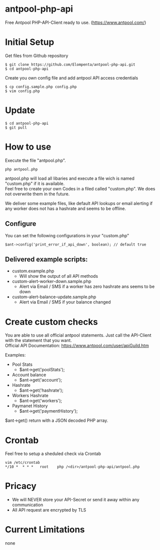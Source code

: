 # antpool-php-api
Free Antpool PHP-API-Client ready to use. (https://www.antpool.com/)

# Initial Setup

Get files from Github repository

    $ git clone https://github.com/Elompenta/antpool-php-api.git
    $ cd antpool-php-api

Create you own config file and add antpool API access credentials

    $ cp config.sample.php config.php
    $ vim config.php

# Update
    $ cd antpool-php-api
    $ git pull

# How to use
Execute the file "antpool.php".

    php antpool.php

antpool.php will load all libaries and execute a file wich is named "custom.php" if it is available.  
Feel free to create your own Codes in a filed called "custom.php". We does not overwrite them in the future.

We deliver some example files, like default API lookups or email alerting if any worker does not has a hashrate and seems to be offline.

## Configure
You can set the following configurations in your "custom.php"  

    $ant->config('print_error_if_api_down', boolean); // default true

## Delivered example scripts:
- custom.example.php
    - Will show the output of all API methods
- custom-alert-worker-down.sample.php
    - Alert via Email / SMS if a worker has zero hashrate ans seems to be down
- custom-alert-balance-update.sample.php
    - Alert via Email / SMS if your balance changed

# Create custom checks
You are able to use all official antpool statements. Just call the API-Client with the statement that you want.  
Official API Documentation: https://www.antpool.com/user/apiGuild.htm

Examples:
- Pool Stats
    - $ant->get('poolStats');
- Account balance
    - $ant->get('account');
- Hashrate
    - $ant->get('hashrate'); 
- Workers Hashrate
    - $ant->get('workers');
- Paymanet History
    - $ant->get('paymentHistory');

$ant->get() return with a JSON decoded PHP array.  

# Crontab
Feel free to setup a sheduled check via Crontab

    vim /etc/crontab
    */10 *  * * *   root    php /<dir>/antpool-php-api/antpool.php

# Pricacy
- We will NEVER store your API-Secret or send it away within any communication
- All API request are encrypted by TLS

# Current Limitations
none